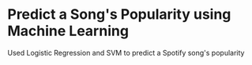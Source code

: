# Predict a Song's Popularity using Machine Learning
Used Logistic Regression and SVM to predict a Spotify song's popularity
